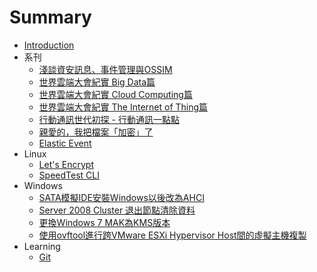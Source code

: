 # Summary

* [Introduction](README.md)
* 系刊
   * [淺談資安訊息、事件管理與OSSIM](chapter1-ossim.md)
   * [世界雲端大會紀實 Big     Data篇](cloudcon2014-bigdata.md)
   * [世界雲端大會紀實 Cloud Computing篇](cloudcon2014-cloud.md)
   * [世界雲端大會紀實 The Internet of Thing篇](cloudcon2014-iot.md)
   * [行動通訊世代初探 - 行動通訊一點點](xing_dong_tong_xun_shi_dai_chu_tan_-_xing_dong_tong_xun_yi_dian_dian.md)
   * [親愛的，我把檔案「加密」了](locky-virus.md)
   * [Elastic Event](20160527-ElasticEvent/elasticevent.md)
* Linux
   * [Let's Encrypt](lets_encrypt.md)
   * [SpeedTest CLI](speedtest-cli.md)
* Windows
   * [SATA模擬IDE安裝Windows以後改為AHCI](note_003-sata_ida_to_AHCI.md)
   * [Server 2008 Cluster 退出節點清除資料](note_002-clear_server2008_data_after_leaving_cluster.md)
   * [更換Windows 7 MAK為KMS版本](note_001-change_windows_7_mak_to_kms.md)
   * [使用ovftool進行跨VMware ESXi Hypervisor Host間的虛擬主機複製](note_004-ovftool_to_deploy_VM.md)
* Learning
   * [Git](learning_001-git_commands.md)

